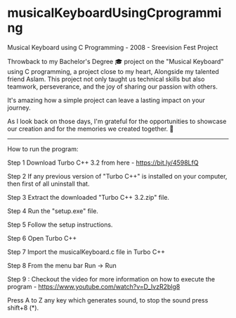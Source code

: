 # musicalKeyboardUsingCprogramming
Musical Keyboard using C Programming - 2008 - Sreevision Fest Project

Throwback to my Bachelor's Degree 🎓 project on the "Musical Keyboard" using C programming, a project close to my heart, Alongside my talented friend Aslam.
This project not only taught us technical skills but also teamwork, perseverance, and the joy of sharing our passion with others. 

It's amazing how a simple project can leave a lasting impact on your journey.

As I look back on those days, I'm grateful for the opportunities to showcase our creation and for the memories we created together. 🌟

--------------------------------------------------------------------------------------------------------------------------------------------------------------

How to run the program:

Step 1	Download Turbo C++ 3.2 from here - https://bit.ly/4598LfQ 

Step 2	If any previous version of "Turbo C++" is installed on your computer, then first of all uninstall that. 

Step 3	Extract the downloaded "Turbo C++ 3.2.zip" file.

Step 4	Run the "setup.exe" file.

Step 5	Follow the setup instructions.

Step 6	Open Turbo C++

Step 7  Import the musicalKeyboard.c file in Turbo C++

Step 8  From the menu bar Run -> Run 

Step 9 : Checkout the video for more information on how to execute the program - https://www.youtube.com/watch?v=D_IvzR2blg8

Press A to Z any key which generates sound, to stop the sound press shift+8 (*).
